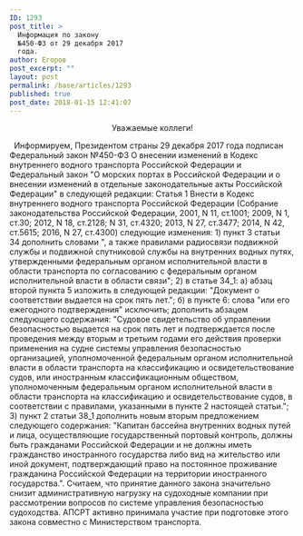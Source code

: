 ```yaml
---
ID: 1293
post_title: >
  Информация по закону
  №450-ФЗ от 29 декабря 2017
  года.
author: Егоров
post_excerpt: ""
layout: post
permalink: /base/articles/1293
published: true
post_date: 2018-01-15 12:41:07
---
```

<p style="text-align: center;">Уважаемые коллеги!</p>
&nbsp;
Информируем, Президентом страны 29 декабря 2017 года подписан Федеральный закон №450-ФЗ О внесении изменений в Кодекс внутреннего водного транспорта Российской Федерации и Федеральный закон "О морских портах в Российской Федерации и о внесении изменений в отдельные законодательные акты Российской Федерации" в следующей редакции:
Статья 1
Внести в Кодекс внутреннего водного транспорта Российской Федерации (Собрание законодательства Российской Федерации, 2001, N 11, ст.1001; 2009, N 1, ст.30; 2012, N 18, ст.2128; N 31, ст.4320; 2013, N 27, ст.3477; 2014, N 42, ст.5615; 2016, N 27, ст.4300) следующие изменения:
1) пункт 3 статьи 34 дополнить словами ", а также правилами радиосвязи подвижной службы и подвижной спутниковой службы на внутренних водных путях, утвержденными федеральным органом исполнительной власти в области транспорта по согласованию с федеральным органом исполнительной власти в области связи";
2) в статье 34_1:
а) абзац второй пункта 5 изложить в следующей редакции:
"Документ о соответствии выдается на срок пять лет.";
б) в пункте 6:
слова "или его ежегодного подтверждения" исключить;
дополнить абзацем следующего содержания:
"Судовое свидетельство об управлении безопасностью выдается на срок пять лет и подтверждается после проведения между вторым и третьим годами его действия проверки применения на судне системы управления безопасностью организацией, уполномоченной федеральным органом исполнительной власти в области транспорта на классификацию и освидетельствование судов, или иностранным классификационным обществом, уполномоченным федеральным органом исполнительной власти в области транспорта на классификацию и освидетельствование судов, в соответствии с правилами, указанными в пункте 2 настоящей статьи.";
3) пункт 2 статьи 38_1 дополнить новым вторым предложением следующего содержания: "Капитан бассейна внутренних водных путей и лица, осуществляющие государственный портовый контроль, должны быть гражданами Российской Федерации и не должны иметь гражданство иностранного государства либо вид на жительство или иной документ, подтверждающий право на постоянное проживание гражданина Российской Федерации на территории иностранного государства.".
Считаем, что принятие данного закона значительно снизит административную нагрузку на судоходные компании при рассмотрении вопросов по системе управления безопасностью судоходства. АПСРТ активно принимала участие при подготовке этого закона совместно с Министерством транспорта.